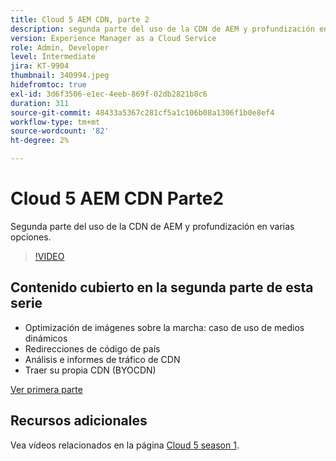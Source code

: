 ```yaml
---
title: Cloud 5 AEM CDN, parte 2
description: segunda parte del uso de la CDN de AEM y profundización en varias opciones.
version: Experience Manager as a Cloud Service
role: Admin, Developer
level: Intermediate
jira: KT-9904
thumbnail: 340994.jpeg
hidefromtoc: true
exl-id: 3d6f3506-e1ec-4eeb-869f-02db2821b8c6
duration: 311
source-git-commit: 48433a5367c281cf5a1c106b08a1306f1b0e8ef4
workflow-type: tm+mt
source-wordcount: '82'
ht-degree: 2%

---
```


# Cloud 5 AEM CDN Parte2

Segunda parte del uso de la CDN de AEM y profundización en varias opciones.

>[!VIDEO](https://video.tv.adobe.com/v/3448411?quality=12&learn=on&captions=spa)

## Contenido cubierto en la segunda parte de esta serie

+ Optimización de imágenes sobre la marcha: caso de uso de medios dinámicos
+ Redirecciones de código de país
+ Análisis e informes de tráfico de CDN
+ Traer su propia CDN (BYOCDN)

[Ver primera parte](cloud5-aem-cdn-part1.md)

## Recursos adicionales

Vea vídeos relacionados en la página [Cloud 5 season 1](cloud5-season-1.md).
